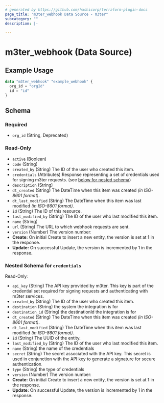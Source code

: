 ```yaml
---
# generated by https://github.com/hashicorp/terraform-plugin-docs
page_title: "m3ter_webhook Data Source - m3ter"
subcategory: ""
description: |-
  
---
```


# m3ter_webhook (Data Source)



## Example Usage

```terraform
data "m3ter_webhook" "example_webhook" {
  org_id = "orgId"
  id = "id"
}
```

<!-- schema generated by tfplugindocs -->
## Schema

### Required

- `org_id` (String, Deprecated)

### Read-Only

- `active` (Boolean)
- `code` (String)
- `created_by` (String) The ID of the user who created this item.
- `credentials` (Attributes) Response representing a set of credentials used for signing m3ter requests. (see [below for nested schema](#nestedatt--credentials))
- `description` (String)
- `dt_created` (String) The DateTime when this item was created *(in ISO-8601 format)*.
- `dt_last_modified` (String) The DateTime when this item was last modified *(in ISO-8601 format)*.
- `id` (String) The ID of this resource.
- `last_modified_by` (String) The ID of the user who last modified this item.
- `name` (String)
- `url` (String) The URL to which webhook requests are sent.
- `version` (Number) The version number:
- **Create:** On initial Create to insert a new entity, the version is set at 1 in the response.
- **Update:** On successful Update, the version is incremented by 1 in the response.

<a id="nestedatt--credentials"></a>
### Nested Schema for `credentials`

Read-Only:

- `api_key` (String) The API key provided by m3ter. This key is part of the credential set required for signing requests and authenticating with m3ter services.
- `created_by` (String) The ID of the user who created this item.
- `destination` (String) the system the integration is for
- `destination_id` (String) the destinationId the integration is for
- `dt_created` (String) The DateTime when this item was created *(in ISO-8601 format)*.
- `dt_last_modified` (String) The DateTime when this item was last modified *(in ISO-8601 format)*.
- `id` (String) The UUID of the entity.
- `last_modified_by` (String) The ID of the user who last modified this item.
- `name` (String) the name of the credentials
- `secret` (String) The secret associated with the API key. This secret is used in conjunction with the API key to generate a signature for secure authentication.
- `type` (String) the type of credentials
- `version` (Number) The version number:
- **Create:** On initial Create to insert a new entity, the version is set at 1 in the response.
- **Update:** On successful Update, the version is incremented by 1 in the response.
